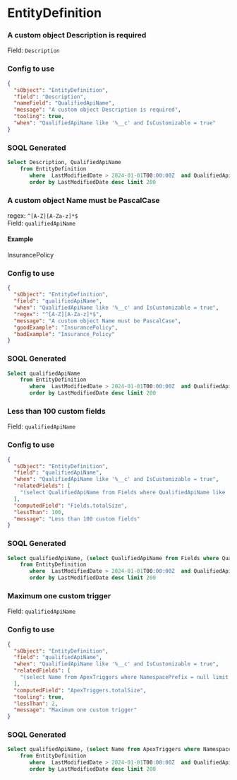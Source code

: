 # EntityDefinition
### A custom object Description is required
Field: `Description`

### Config to use
```json
{
  "sObject": "EntityDefinition",
  "field": "Description",
  "nameField": "QualifiedApiName",
  "message": "A custom object Description is required",
  "tooling": true,
  "when": "QualifiedApiName like '%__c' and IsCustomizable = true"
}
```

### SOQL Generated
```sql
Select Description, QualifiedApiName
    from EntityDefinition
       where  LastModifiedDate > 2024-01-01T00:00:00Z  and QualifiedApiName like '%__c' and IsCustomizable = true 
       order by LastModifiedDate desc limit 200
```

### A custom object Name must be PascalCase
regex: `^[A-Z][A-Za-z]*$`  
Field: `qualifiedApiName`
#### Example
InsurancePolicy  
### Config to use
```json
{
  "sObject": "EntityDefinition",
  "field": "qualifiedApiName",
  "when": "QualifiedApiName like '%__c' and IsCustomizable = true",
  "regex": "^[A-Z][A-Za-z]*$",
  "message": "A custom object Name must be PascalCase",
  "goodExample": "InsurancePolicy",
  "badExample": "Insurance_Policy"
}
```

### SOQL Generated
```sql
Select qualifiedApiName
    from EntityDefinition
       where  LastModifiedDate > 2024-01-01T00:00:00Z  and QualifiedApiName like '%__c' and IsCustomizable = true 
       order by LastModifiedDate desc limit 200
```

### Less than 100 custom fields
Field: `qualifiedApiName`

### Config to use
```json
{
  "sObject": "EntityDefinition",
  "field": "qualifiedApiName",
  "when": "QualifiedApiName like '%__c' and IsCustomizable = true",
  "relatedFields": [
    "(select QualifiedApiName from Fields where QualifiedApiName like '%__c')"
  ],
  "computedField": "Fields.totalSize",
  "lessThan": 100,
  "message": "Less than 100 custom fields"
}
```

### SOQL Generated
```sql
Select qualifiedApiName, (select QualifiedApiName from Fields where QualifiedApiName like '%__c')
    from EntityDefinition
       where  LastModifiedDate > 2024-01-01T00:00:00Z  and QualifiedApiName like '%__c' and IsCustomizable = true 
       order by LastModifiedDate desc limit 200
```

### Maximum one custom trigger
Field: `qualifiedApiName`

### Config to use
```json
{
  "sObject": "EntityDefinition",
  "field": "qualifiedApiName",
  "when": "QualifiedApiName like '%__c' and IsCustomizable = true",
  "relatedFields": [
    "(select Name from ApexTriggers where NamespacePrefix = null limit 10 )"
  ],
  "computedField": "ApexTriggers.totalSize",
  "tooling": true,
  "lessThan": 2,
  "message": "Maximum one custom trigger"
}
```

### SOQL Generated
```sql
Select qualifiedApiName, (select Name from ApexTriggers where NamespacePrefix = null limit 10 )
    from EntityDefinition
       where  LastModifiedDate > 2024-01-01T00:00:00Z  and QualifiedApiName like '%__c' and IsCustomizable = true 
       order by LastModifiedDate desc limit 200
```

